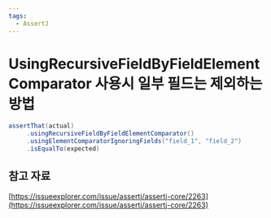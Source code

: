 ```yaml
---
tags:
  - AssertJ
---
```

# UsingRecursiveFieldByFieldElementComparator 사용시 일부 필드는 제외하는 방법

```java
assertThat(actual)
     .usingRecursiveFieldByFieldElementComparator()
     .usingElementComparatorIgnoringFields("field_1", "field_2")
     .isEqualTo(expected)
```

## 참고 자료

[https://issueexplorer.com/issue/assertj/assertj-core/2263](https://issueexplorer.com/issue/assertj/assertj-core/2263)